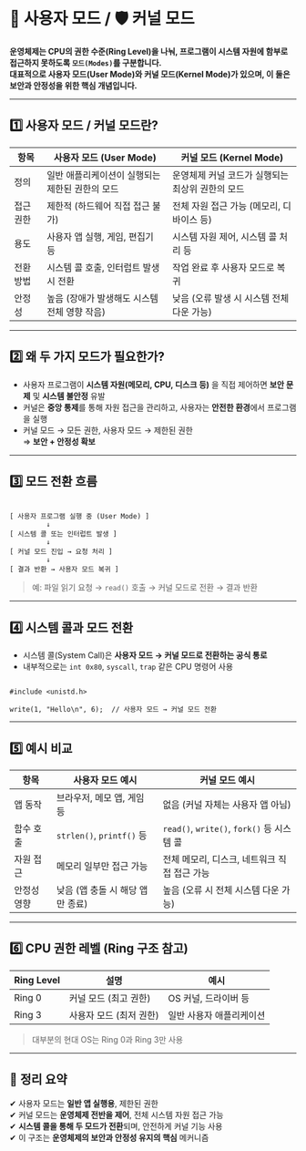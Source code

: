 # 👥 사용자 모드 / 🛡️ 커널 모드

**운영체제는 CPU의 권한 수준(Ring Level)을 나눠, 프로그램이 시스템 자원에 함부로 접근하지 못하도록 `모드(Modes)`를 구분합니다.  
대표적으로 사용자 모드(User Mode)와 커널 모드(Kernel Mode)가 있으며, 이 둘은 보안과 안정성을 위한 핵심 개념입니다.**

---

## 1️⃣ 사용자 모드 / 커널 모드란?

| 항목         | 사용자 모드 (User Mode)                   | 커널 모드 (Kernel Mode)                 |
|--------------|--------------------------------------------|------------------------------------------|
| 정의         | 일반 애플리케이션이 실행되는 제한된 권한의 모드 | 운영체제 커널 코드가 실행되는 최상위 권한의 모드 |
| 접근 권한     | 제한적 (하드웨어 직접 접근 불가)               | 전체 자원 접근 가능 (메모리, 디바이스 등)     |
| 용도         | 사용자 앱 실행, 게임, 편집기 등               | 시스템 자원 제어, 시스템 콜 처리 등       |
| 전환 방법     | 시스템 콜 호출, 인터럽트 발생 시 전환           | 작업 완료 후 사용자 모드로 복귀            |
| 안정성       | 높음 (장애가 발생해도 시스템 전체 영향 작음)      | 낮음 (오류 발생 시 시스템 전체 다운 가능)     |

---

## 2️⃣ 왜 두 가지 모드가 필요한가?

- 사용자 프로그램이 **시스템 자원(메모리, CPU, 디스크 등)** 을 직접 제어하면 **보안 문제** 및 **시스템 불안정** 유발
- 커널은 **중앙 통제**를 통해 자원 접근을 관리하고, 사용자는 **안전한 환경**에서 프로그램을 실행
- 커널 모드 → 모든 권한, 사용자 모드 → 제한된 권한  
  ⇒ **보안 + 안정성 확보**

---

## 3️⃣ 모드 전환 흐름

<pre><code>
[ 사용자 프로그램 실행 중 (User Mode) ]
         ↓
[ 시스템 콜 또는 인터럽트 발생 ]
         ↓
[ 커널 모드 진입 → 요청 처리 ]
         ↓
[ 결과 반환 → 사용자 모드 복귀 ]
</code></pre>

> 예: 파일 읽기 요청 → `read()` 호출 → 커널 모드로 전환 → 결과 반환

---

## 4️⃣ 시스템 콜과 모드 전환  

- 시스템 콜(System Call)은 **사용자 모드 → 커널 모드로 전환하는 공식 통로**
- 내부적으로는 `int 0x80`, `syscall`, `trap` 같은 CPU 명령어 사용

<pre><code class="language-c">
#include &lt;unistd.h&gt;

write(1, "Hello\n", 6);  // 사용자 모드 → 커널 모드 전환
</code></pre>

---

## 5️⃣ 예시 비교

| 항목        | 사용자 모드 예시                     | 커널 모드 예시                       |
|-------------|----------------------------------------|----------------------------------------|
| 앱 동작     | 브라우저, 메모 앱, 게임 등              | 없음 (커널 자체는 사용자 앱 아님)         |
| 함수 호출   | `strlen()`, `printf()` 등              | `read()`, `write()`, `fork()` 등 시스템 콜 |
| 자원 접근   | 메모리 일부만 접근 가능                  | 전체 메모리, 디스크, 네트워크 직접 접근 가능 |
| 안정성 영향 | 낮음 (앱 충돌 시 해당 앱만 종료)          | 높음 (오류 시 전체 시스템 다운 가능)       |

---

## 6️⃣ CPU 권한 레벨 (Ring 구조 참고)

| Ring Level | 설명                | 예시               |
|------------|---------------------|--------------------|
| Ring 0     | 커널 모드 (최고 권한)   | OS 커널, 드라이버 등 |
| Ring 3     | 사용자 모드 (최저 권한) | 일반 사용자 애플리케이션 |

> 대부분의 현대 OS는 Ring 0과 Ring 3만 사용

---

## 🎯 정리 요약

✔ 사용자 모드는 **일반 앱 실행용**, 제한된 권한  
✔ 커널 모드는 **운영체제 전반을 제어**, 전체 시스템 자원 접근 가능  
✔ **시스템 콜을 통해 두 모드가 전환**되며, 안전하게 커널 기능 사용  
✔ 이 구조는 **운영체제의 보안과 안정성 유지의 핵심** 메커니즘  
